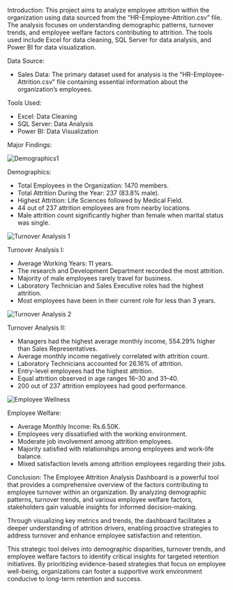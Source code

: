 Introduction:
This project aims to analyze employee attrition within the organization using data sourced from the “HR-Employee-Attrition.csv” file. The analysis focuses on understanding demographic patterns, turnover trends, and employee welfare factors contributing to attrition. The tools used include Excel for data cleaning, SQL Server for data analysis, and Power BI for data visualization.

Data Source:
- Sales Data: The primary dataset used for analysis is the “HR-Employee-Attrition.csv” file containing essential information about the organization’s employees.

Tools Used:
- Excel: Data Cleaning
- SQL Server: Data Analysis
- Power BI: Data Visualization

Major Findings:

![Demographics1](https://github.com/DurgeshKharb/HR-Analysis-Dashboard/assets/162870399/6fb64de0-4ff6-4115-a055-2f3eb3151edf)

Demographics:
- Total Employees in the Organization: 1470 members.
- Total Attrition During the Year: 237 (83.8% male).
- Highest Attrition: Life Sciences followed by Medical Field.
- 44 out of 237 attrition employees are from nearby locations.
- Male attrition count significantly higher than female when marital status was single.

![Turnover Analysis 1](https://github.com/DurgeshKharb/HR-Analysis-Dashboard/assets/162870399/3c9600ff-02be-4383-958b-2abbaa040448)

Turnover Analysis I:
- Average Working Years: 11 years.
- The research and Development Department recorded the most attrition.
- Majority of male employees rarely travel for business.
- Laboratory Technician and Sales Executive roles had the highest attrition.
- Most employees have been in their current role for less than 3 years.

![Turnover Analysis 2](https://github.com/DurgeshKharb/HR-Analysis-Dashboard/assets/162870399/2428637d-39a8-4b46-b812-d71e98c8a86f)

Turnover Analysis II:
- Managers had the highest average monthly income, 554.29% higher than Sales Representatives.
- Average monthly income negatively correlated with attrition count.
- Laboratory Technicians accounted for 26.16% of attrition.
- Entry-level employees had the highest attrition.
- Equal attrition observed in age ranges 16–30 and 31–40.
- 200 out of 237 attrition employees had good performance.

![Employee Wellness](https://github.com/DurgeshKharb/HR-Analysis-Dashboard/assets/162870399/3c7091e5-2921-48a5-8d5d-92dd6668de96)

Employee Welfare:
- Average Monthly Income: Rs.6.50K.
- Employees very dissatisfied with the working environment.
- Moderate job involvement among attrition employees.
- Majority satisfied with relationships among employees and work-life balance.
- Mixed satisfaction levels among attrition employees regarding their jobs.

Conclusion:
The Employee Attrition Analysis Dashboard is a powerful tool that provides a comprehensive overview of the factors contributing to employee turnover within an organization. By analyzing demographic patterns, turnover trends, and various employee welfare factors, stakeholders gain valuable insights for informed decision-making.

Through visualizing key metrics and trends, the dashboard facilitates a deeper understanding of attrition drivers, enabling proactive strategies to address turnover and enhance employee satisfaction and retention.

This strategic tool delves into demographic disparities, turnover trends, and employee welfare factors to identify critical insights for targeted retention initiatives. By prioritizing evidence-based strategies that focus on employee well-being, organizations can foster a supportive work environment conducive to long-term retention and success.

